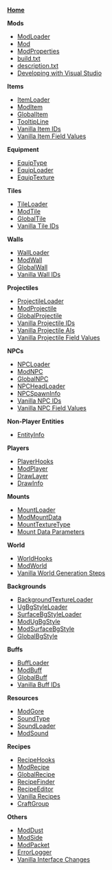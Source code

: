[**Home**](https://github.com/bluemagic123/tModLoader/wiki/Home)

**Mods**

- [ModLoader](https://github.com/bluemagic123/tModLoader/wiki/ModLoader)
- [Mod](https://github.com/bluemagic123/tModLoader/wiki/Mod)
- [ModProperties](https://github.com/bluemagic123/tModLoader/wiki/ModProperties)
- [build.txt](https://github.com/bluemagic123/tModLoader/wiki/build.txt)
- [description.txt](https://github.com/bluemagic123/tModLoader/wiki/description.txt)
- [Developing with Visual Studio](https://github.com/bluemagic123/tModLoader/wiki/Developing-with-Visual-Studio)

**Items**

- [ItemLoader](https://github.com/bluemagic123/tModLoader/wiki/ItemLoader)
- [ModItem](https://github.com/bluemagic123/tModLoader/wiki/ModItem)
- [GlobalItem](https://github.com/bluemagic123/tModLoader/wiki/GlobalItem)
- [TooltipLine](https://github.com/bluemagic123/tModLoader/wiki/TooltipLine)
- [Vanilla Item IDs](https://github.com/bluemagic123/tModLoader/wiki/Vanilla-Item-IDs)
- [Vanilla Item Field Values](https://github.com/bluemagic123/tModLoader/wiki/Vanilla-Item-Field-Values)

**Equipment**

- [EquipType](https://github.com/bluemagic123/tModLoader/wiki/EquipType)
- [EquipLoader](https://github.com/bluemagic123/tModLoader/wiki/EquipLoader)
- [EquipTexture](https://github.com/bluemagic123/tModLoader/wiki/EquipTexture)

**Tiles**

- [TileLoader](https://github.com/bluemagic123/tModLoader/wiki/TileLoader)
- [ModTile](https://github.com/bluemagic123/tModLoader/wiki/ModTile)
- [GlobalTile](https://github.com/bluemagic123/tModLoader/wiki/GlobalTile)
- [Vanilla Tile IDs](https://github.com/bluemagic123/tModLoader/wiki/Vanilla-Tile-IDs)

**Walls**

- [WallLoader](https://github.com/bluemagic123/tModLoader/wiki/WallLoader)
- [ModWall](https://github.com/bluemagic123/tModLoader/wiki/ModWall)
- [GlobalWall](https://github.com/bluemagic123/tModLoader/wiki/GlobalWall)
- [Vanilla Wall IDs](https://github.com/bluemagic123/tModLoader/wiki/Vanilla-Wall-IDs)

**Projectiles**

- [ProjectileLoader](https://github.com/bluemagic123/tModLoader/wiki/ProjectileLoader)
- [ModProjectile](https://github.com/bluemagic123/tModLoader/wiki/ModProjectile)
- [GlobalProjectile](https://github.com/bluemagic123/tModLoader/wiki/GlobalProjectile)
- [Vanilla Projectile IDs](https://github.com/bluemagic123/tModLoader/wiki/Vanilla-Projectile-IDs)
- [Vanilla Projectile AIs](https://github.com/bluemagic123/tModLoader/wiki/Vanilla-Projectile-AIs)
- [Vanilla Projectile Field Values](https://github.com/bluemagic123/tModLoader/wiki/Vanilla-Projectile-Field-Values)

**NPCs**

- [NPCLoader](https://github.com/bluemagic123/tModLoader/wiki/NPCLoader)
- [ModNPC](https://github.com/bluemagic123/tModLoader/wiki/ModNPC)
- [GlobalNPC](https://github.com/bluemagic123/tModLoader/wiki/GlobalNPC)
- [NPCHeadLoader](https://github.com/bluemagic123/tModLoader/wiki/NPCHeadLoader)
- [NPCSpawnInfo](https://github.com/bluemagic123/tModLoader/wiki/NPCSpawnInfo)
- [Vanilla NPC IDs](https://github.com/bluemagic123/tModLoader/wiki/Vanilla-NPC-IDs)
- [Vanilla NPC Field Values](https://github.com/bluemagic123/tModLoader/wiki/Vanilla-NPC-Field-Values)

**Non-Player Entities**

- [EntityInfo](https://github.com/bluemagic123/tModLoader/wiki/EntityInfo)

**Players**

- [PlayerHooks](https://github.com/bluemagic123/tModLoader/wiki/PlayerHooks)
- [ModPlayer](https://github.com/bluemagic123/tModLoader/wiki/ModPlayer)
- [DrawLayer](https://github.com/bluemagic123/tModLoader/wiki/DrawLayer)
- [DrawInfo](https://github.com/bluemagic123/tModLoader/wiki/DrawInfo)

**Mounts**
- [MountLoader](https://github.com/bluemagic123/tModLoader/wiki/MountLoader)
- [ModMountData](https://github.com/bluemagic123/tModLoader/wiki/ModMountData)
- [MountTextureType](https://github.com/bluemagic123/tModLoader/wiki/MountTextureType)
- [Mount Data Parameters](https://github.com/bluemagic123/tModLoader/wiki/MountDataParameters)

**World**

- [WorldHooks](https://github.com/bluemagic123/tModLoader/wiki/WorldHooks)
- [ModWorld](https://github.com/bluemagic123/tModLoader/wiki/ModWorld)
- [Vanilla World Generation Steps](https://github.com/bluemagic123/tModLoader/wiki/Vanilla-World-Generation-Steps)

**Backgrounds**

- [BackgroundTextureLoader](https://github.com/bluemagic123/tModLoader/wiki/BackgroundTextureLoader)
- [UgBgStyleLoader](https://github.com/bluemagic123/tModLoader/wiki/UgBgStyleLoader)
- [SurfaceBgStyleLoader](https://github.com/bluemagic123/tModLoader/wiki/SurfaceBgStyleLoader)
- [ModUgBgStyle](https://github.com/bluemagic123/tModLoader/wiki/ModUgBgStyle)
- [ModSurfaceBgStyle](https://github.com/bluemagic123/tModLoader/wiki/ModSurfaceBgStyle)
- [GlobalBgStyle](https://github.com/bluemagic123/tModLoader/wiki/GlobalBgStyle)

**Buffs**

- [BuffLoader](https://github.com/bluemagic123/tModLoader/wiki/BuffLoader)
- [ModBuff](https://github.com/bluemagic123/tModLoader/wiki/ModBuff)
- [GlobalBuff](https://github.com/bluemagic123/tModLoader/wiki/GlobalBuff)
- [Vanilla Buff IDs](https://github.com/bluemagic123/tModLoader/wiki/Vanilla-Buff-IDs)

**Resources**

- [ModGore](https://github.com/bluemagic123/tModLoader/wiki/ModGore)
- [SoundType](https://github.com/bluemagic123/tModLoader/wiki/SoundType)
- [SoundLoader](https://github.com/bluemagic123/tModLoader/wiki/SoundLoader)
- [ModSound](https://github.com/bluemagic123/tModLoader/wiki/ModSound)

**Recipes**

- [RecipeHooks](https://github.com/bluemagic123/tModLoader/wiki/RecipeHooks)
- [ModRecipe](https://github.com/bluemagic123/tModLoader/wiki/ModRecipe)
- [GlobalRecipe](https://github.com/bluemagic123/tModLoader/wiki/GlobalRecipe)
- [RecipeFinder](https://github.com/bluemagic123/tModLoader/wiki/RecipeFinder)
- [RecipeEditor](https://github.com/bluemagic123/tModLoader/wiki/RecipeEditor)
- [Vanilla Recipes](http://bit.ly/TerrariaVanillaRecipes)
- [CraftGroup](https://github.com/bluemagic123/tModLoader/wiki/CraftGroup)

**Others**

- [ModDust](https://github.com/bluemagic123/tModLoader/wiki/ModDust)
- [ModSide](https://github.com/bluemagic123/tModLoader/wiki/ModSide)
- [ModPacket](https://github.com/bluemagic123/tModLoader/wiki/ModPacket)
- [ErrorLogger](https://github.com/bluemagic123/tModLoader/wiki/ErrorLogger)
- [Vanilla Interface Changes](https://github.com/bluemagic123/tModLoader/wiki/Vanilla-Class-Changes)